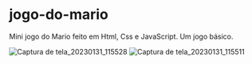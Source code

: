 # jogo-do-mario
Mini jogo do Mario feito em Html, Css e JavaScript. Um jogo básico.


![Captura de tela_20230131_115528](https://user-images.githubusercontent.com/90862900/215795288-3e485877-bc32-460e-81bd-388755eca0d7.png)
![Captura de tela_20230131_115511](https://user-images.githubusercontent.com/90862900/215795301-a48d7aba-715f-469b-abcb-a3983ad57113.png)
